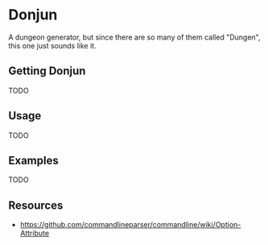 # Donjun
A dungeon generator, but since there are so many of them called "Dungen", this one just sounds like it.

## Getting Donjun
TODO

## Usage
TODO

## Examples
TODO

## Resources
- https://github.com/commandlineparser/commandline/wiki/Option-Attribute
